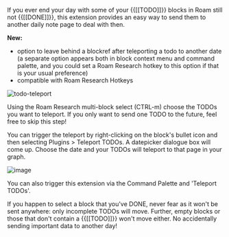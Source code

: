 If you ever end your day with some of your {{[[TODO]]}} blocks in Roam still not {{[[DONE]]}}, this extension provides an easy way to send them to another daily note page to deal with then.

**New:**
- option to leave behind a blockref after teleporting a todo to another date (a separate option appears both in block context menu and command palette, and you could set a Roam Research hotkey to this option if that is your usual preference)
- compatible with Roam Research Hotkeys

![todo-teleport](https://user-images.githubusercontent.com/6857790/202629194-29000be6-49c4-4657-b730-78056c29b8b6.gif)

Using the Roam Research multi-block select (CTRL-m) choose the TODOs you want to teleport. If you only want to send one TODO to the future, feel free to skip this step!

You can trigger the teleport by right-clicking on the block's bullet icon and then selecting Plugins > Teleport TODOs. A datepicker dialogue box will come up. Choose the date and your TODOs will teleport to that page in your graph.

![image](https://user-images.githubusercontent.com/6857790/202837707-31590988-2831-4991-8f23-a756031e08d4.png)

You can also trigger this extension via the Command Palette and 'Teleport TODOs'.

If you happen to select a block that you've DONE, never fear as it won't be sent anywhere: only incomplete TODOs will move. Further, empty blocks or those that don't contain a {{[[TODO]]}} won't move either. No accidentally sending important data to another day!
